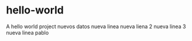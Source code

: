 # hello-world
A hello world project
nuevos datos
nueva linea
nueva liena 2
nueva linea 3
nueva linea pablo